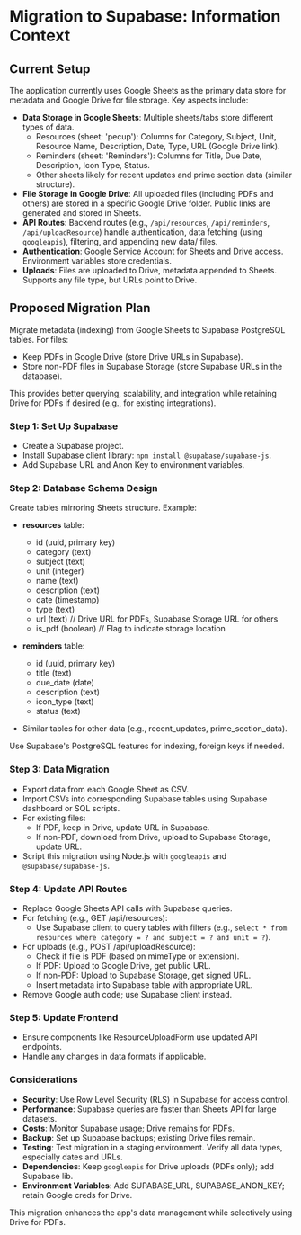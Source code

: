 # Migration to Supabase: Information Context

## Current Setup
The application currently uses Google Sheets as the primary data store for metadata and Google Drive for file storage. Key aspects include:

- **Data Storage in Google Sheets**: Multiple sheets/tabs store different types of data.
  - Resources (sheet: 'pecup'): Columns for Category, Subject, Unit, Resource Name, Description, Date, Type, URL (Google Drive link).
  - Reminders (sheet: 'Reminders'): Columns for Title, Due Date, Description, Icon Type, Status.
  - Other sheets likely for recent updates and prime section data (similar structure).
- **File Storage in Google Drive**: All uploaded files (including PDFs and others) are stored in a specific Google Drive folder. Public links are generated and stored in Sheets.
- **API Routes**: Backend routes (e.g., `/api/resources`, `/api/reminders`, `/api/uploadResource`) handle authentication, data fetching (using `googleapis`), filtering, and appending new data/ files.
- **Authentication**: Google Service Account for Sheets and Drive access. Environment variables store credentials.
- **Uploads**: Files are uploaded to Drive, metadata appended to Sheets. Supports any file type, but URLs point to Drive.

## Proposed Migration Plan
Migrate metadata (indexing) from Google Sheets to Supabase PostgreSQL tables. For files:
- Keep PDFs in Google Drive (store Drive URLs in Supabase).
- Store non-PDF files in Supabase Storage (store Supabase URLs in the database).

This provides better querying, scalability, and integration while retaining Drive for PDFs if desired (e.g., for existing integrations).

### Step 1: Set Up Supabase
- Create a Supabase project.
- Install Supabase client library: `npm install @supabase/supabase-js`.
- Add Supabase URL and Anon Key to environment variables.

### Step 2: Database Schema Design
Create tables mirroring Sheets structure. Example:

- **resources** table:
  - id (uuid, primary key)
  - category (text)
  - subject (text)
  - unit (integer)
  - name (text)
  - description (text)
  - date (timestamp)
  - type (text)
  - url (text)  // Drive URL for PDFs, Supabase Storage URL for others
  - is_pdf (boolean)  // Flag to indicate storage location

- **reminders** table:
  - id (uuid, primary key)
  - title (text)
  - due_date (date)
  - description (text)
  - icon_type (text)
  - status (text)

- Similar tables for other data (e.g., recent_updates, prime_section_data).

Use Supabase's PostgreSQL features for indexing, foreign keys if needed.

### Step 3: Data Migration
- Export data from each Google Sheet as CSV.
- Import CSVs into corresponding Supabase tables using Supabase dashboard or SQL scripts.
- For existing files:
  - If PDF, keep in Drive, update URL in Supabase.
  - If non-PDF, download from Drive, upload to Supabase Storage, update URL.
- Script this migration using Node.js with `googleapis` and `@supabase/supabase-js`.

### Step 4: Update API Routes
- Replace Google Sheets API calls with Supabase queries.
- For fetching (e.g., GET /api/resources):
  - Use Supabase client to query tables with filters (e.g., `select * from resources where category = ? and subject = ? and unit = ?`).
- For uploads (e.g., POST /api/uploadResource):
  - Check if file is PDF (based on mimeType or extension).
  - If PDF: Upload to Google Drive, get public URL.
  - If non-PDF: Upload to Supabase Storage, get signed URL.
  - Insert metadata into Supabase table with appropriate URL.
- Remove Google auth code; use Supabase client instead.

### Step 5: Update Frontend
- Ensure components like ResourceUploadForm use updated API endpoints.
- Handle any changes in data formats if applicable.

### Considerations
- **Security**: Use Row Level Security (RLS) in Supabase for access control.
- **Performance**: Supabase queries are faster than Sheets API for large datasets.
- **Costs**: Monitor Supabase usage; Drive remains for PDFs.
- **Backup**: Set up Supabase backups; existing Drive files remain.
- **Testing**: Test migration in a staging environment. Verify all data types, especially dates and URLs.
- **Dependencies**: Keep `googleapis` for Drive uploads (PDFs only); add Supabase lib.
- **Environment Variables**: Add SUPABASE_URL, SUPABASE_ANON_KEY; retain Google creds for Drive.

This migration enhances the app's data management while selectively using Drive for PDFs. 